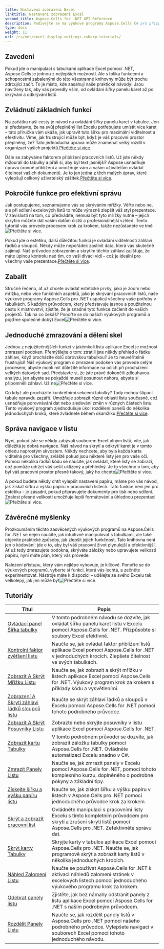 ```yaml
---
title: Nastavení zobrazení Excel
linktitle: Nastavení zobrazení Excel
second_title: Aspose.Cells for .NET API Reference
description: Podívejte se na výukové programy Aspose.Cells C# pro přizpůsobení zobrazení Excelu. Měňte písma, barvy, formáty a vytvářejte atraktivní zprávy.
type: docs
weight: 11
url: /cs/net/excel-display-settings-csharp-tutorials/
---
```

## Zavedení

Pokud jde o manipulaci s tabulkami aplikace Excel pomocí .NET, Aspose.Cells je jednou z nejlepších možností. Ale s tolika funkcemi a schopnostmi zabalenými do této všestranné knihovny může být trochu zdrcující začít. To je místo, kde zasahují naše praktické návody! Jsou navrženy tak, aby vás provedly vším, od ovládání šířky panelu karet až po skrývání a odkrývání listů.

## Zvládnutí základních funkcí

 Na začátku naší cesty je návod na ovládání šířky panelu karet v tabulce. Jen si představte, že na svůj přeplněný list Excelu potřebujete umístit více karet – tato příručka vám ukáže, jak upravit tuto šířku pro maximální viditelnost a efektivitu. Víme, jak frustrující může být, když je váš pracovní prostor přeplněný, že? Tato jednoduchá úprava může znamenat velký rozdíl v organizaci vašich projektů.[Přečtěte si více](./control-tab-bar-width-of-spreadsheet/).

Dále se zabýváme faktorem přiblížení pracovních listů. Už jste někdy mžourali do tabulky a přáli si, aby byl text jasnější? Aspose usnadňuje úpravu úrovně přiblížení a umožňuje vám a vašim uživatelům ovládat čitelnost vašich dokumentů. Je to jen jedna z těch malých úprav, které vylepšují celkový uživatelský zážitek.[Přečtěte si více](./controll-zoom-factor-of-worksheet/). 

## Pokročilé funkce pro efektivní správu

 Jak postupujeme, seznamujeme vás se skrýváním mřížky. Věřte nebo ne, ale při sdílení excelových listů to může výrazně zlepšit váš styl prezentace. V závislosti na tom, co předvádíte, nemusí být tyto mřížky nutné – jejich skrytím můžete dát vašim datům čistší a profesionálnější vzhled. Tento tutoriál vás provede procesem krok za krokem, takže nezůstanete ve tmě![Přečtěte si více](./display-and-hide-gridlines-of-worksheet/).

Pokud jde o estetiku, další důležitou funkcí je ovládání viditelnosti záhlaví řádků a sloupců. Někdy může nepořádek zastínit data, která vás skutečně zajímají. Náš průvodce zobrazením a skrytím těchto záhlaví zajišťuje, že máte úplnou kontrolu nad tím, co vaši diváci vidí – což je ideální pro všechny vaše prezentace.[Přečtěte si více](./display-and-hide-row-column-headers-of-worksheet/).

## Zabalit

 Stručně řečeno, ať už chcete ovládat estetické prvky, jako je zoom nebo mřížka, nebo více funkčních aspektů, jako je skrývání pracovních listů, naše výukové programy Aspose.Cells pro .NET uspokojí všechny vaše potřeby v tabulkách. S každým průvodcem, který představuje jasnou a použitelnou cestu k mistrovství, zjistíte, že je snadné tyto funkce začlenit do vašich projektů. Tak na co čekáš? Ponořte se do našich výukových programů a pojďme společně dobýt Excel![Přečtěte si více](./hide-and-unhide-worksheet/).

## Jednoduché zmrazování a dělení skel

Jednou z nejužitečnějších funkcí v jakémkoli listu aplikace Excel je možnost zmrazení podoken. Přemýšlejte o tom: ztratili jste někdy přehled o řádku záhlaví, když procházíte dolů obrovskou tabulkou? Je to neuvěřitelně frustrující! Náš výukový program o zmrazení podoken vás provede celým procesem, abyste mohli mít důležité informace na očích při procházení velkých datových sad. Představte si, že jste právě dokončili zdlouhavou analýzu, jen abyste se pokaždé museli posunout nahoru, abyste si připomněli záhlaví. Už ne![Přečtěte si více](./freeze-panes-of-worksheet/).

 Co když ale procházíte konkrétními sekcemi tabulky? Tady mohou štípací tabule opravdu zazářit. Umožňuje zobrazit různé oblasti listu současně, což usnadňuje porovnávání dat nebo sledování změn v různých částech listu. Tento výukový program zjednodušuje úkol rozdělení panelů do několika jednoduchých kroků, které zvládnete během okamžiku.[Přečtěte si více](./split-panes-of-worksheet/).

## Správa navigace v listu

Nyní, pokud jste se někdy zabývali souborem Excel plným listů, víte, jak důležitá je dobrá navigace. Náš návod na skrytí a odkrytí karet je v tomto ohledu naprostým skvostem. Někdy nechcete, aby byla každá karta viditelná pro všechny, zvláště pokud jsou některé listy jen pro vaše oči. Pomocí několika řádků kódu se naučíte, jak ovládat, které listy se zobrazí, což pomůže udržet váš sešit uklizený a přehledný. Je to všechno o tom, aby byl váš pracovní prostor přesně takový, jaký ho chcete![Přečtěte si více](./hide-tabs-of-spreadsheet/).

 A pokud budete někdy chtít vylepšit nastavení papíru, máme pro vás návod, jak získat šířku a výšku papíru v pracovních listech. Tato funkce není jen pro estetiku – je zásadní, pokud připravujete dokumenty pro tisk nebo sdílení. Znalost přesné velikosti umožňuje lepší formátování a úhlednou prezentaci![Přečtěte si více](./get-paper-width-and-height-of-worksheet/).

## Závěrečné myšlenky

Prozkoumáním těchto zasvěcených výukových programů na Aspose.Cells for .NET se nejen naučíte, jak intuitivně manipulovat s tabulkami, ale také objevíte praktické způsoby, jak zlepšit jejich funkčnost. Tato knihovna není jen o kódování; jde o to, aby byl váš pracovní život plynulejší a efektivnější. Ať už tedy zmrazujete podokna, skrýváte záložky nebo upravujete velikosti papíru, nyní máte plán, který vás provede.

 Nalezení přístupu, který vám nejlépe vyhovuje, je klíčové. Ponořte se do výukových programů, vyberte si funkci, která vás lechtá, a začněte experimentovat. Nástroje máte k dispozici – udělejte ze svého Excelu tak velkolepý, jak jen může být![Přečtěte si více](./page-break-preview-of-worksheet/).

## Tutoriály 
| Titul | Popis |
| --- | --- |
| [Ovládací panel Šířka tabulky](./control-tab-bar-width-of-spreadsheet/) | V tomto podrobném návodu se dozvíte, jak ovládat šířku panelu karet listu v Excelu pomocí Aspose.Cells for .NET. Přizpůsobte si soubory Excel efektivně. |  
| [Kontrolní faktor zvětšení listu](./controll-zoom-factor-of-worksheet/) | Naučte se, jak ovládat faktor přiblížení listů aplikace Excel pomocí Aspose.Cells for .NET v jednoduchých krocích. Zlepšete čitelnost ve svých tabulkách. |  
| [Zobrazit A Skrýt Mřížku Listu](./display-and-hide-gridlines-of-worksheet/) | Naučte se, jak zobrazit a skrýt mřížku v listech aplikace Excel pomocí Aspose.Cells for .NET. Výukový program krok za krokem s příklady kódu a vysvětleními. |  
| [Zobrazení A Skrytí záhlaví řádků sloupců listu](./display-and-hide-row-column-headers-of-worksheet/) | Naučte se skrýt záhlaví řádků a sloupců v Excelu pomocí Aspose.Cells for .NET pomocí tohoto podrobného průvodce. |  
| [Zobrazit A Skrýt Posuvníky Listu](./display-and-hide-scroll-bars-of-worksheet/) | Zobrazte nebo skryjte posuvníky v listu aplikace Excel pomocí Aspose.Cells for .NET. |  
| [Zobrazit kartu Tabulky](./display-tab-of-spreadsheet/) | V tomto podrobném průvodci se dozvíte, jak zobrazit záložku tabulky pomocí Aspose.Cells for .NET. Ovládněte automatizaci Excelu snadno v C#. |  
| [Zmrazit Panely Listu](./freeze-panes-of-worksheet/) | Naučte se, jak zmrazit panely v Excelu pomocí Aspose.Cells for .NET, pomocí tohoto komplexního kurzu, doplněného o podrobné pokyny a základní tipy. |  
| [Získejte šířku a výšku papíru listu](./get-paper-width-and-height-of-worksheet/) | Naučte se, jak získat šířku a výšku papíru v listech v Aspose.Cells pro .NET pomocí jednoduchého průvodce krok za krokem. |  
| [Skrýt a zobrazit pracovní list](./hide-and-unhide-worksheet/) | Ovládněte manipulaci s pracovními listy Excelu s tímto kompletním průvodcem pro skrytí a zrušení skrytí listů pomocí Aspose.Cells pro .NET. Zefektivněte správu dat. |  
| [Skrýt karty Tabulky](./hide-tabs-of-spreadsheet/) | Skryjte karty v tabulce aplikace Excel pomocí Aspose.Cells pro .NET. Naučte se, jak programově skrýt a zobrazit karty listů v několika jednoduchých krocích. |  
| [Náhled Zalomení Listu](./page-break-preview-of-worksheet/) | Naučte se používat Aspose.Cells for .NET k aktivaci náhledů zalomení stránek v excelových listech pomocí jednoduchého výukového programu krok za krokem. |  
| [Odebrat panely listu](./remove-panes-of-worksheet/) | Zjistěte, jak bez námahy odstranit panely z listu aplikace Excel pomocí Aspose.Cells for .NET s naším podrobným průvodcem. |  
| [Rozdělit Panely Listu](./split-panes-of-worksheet/) | Naučte se, jak rozdělit panely listů v Aspose.Cells pro .NET pomocí našeho podrobného průvodce. Vylepšete navigaci v souborech Excel pomocí tohoto jednoduchého návodu. |  